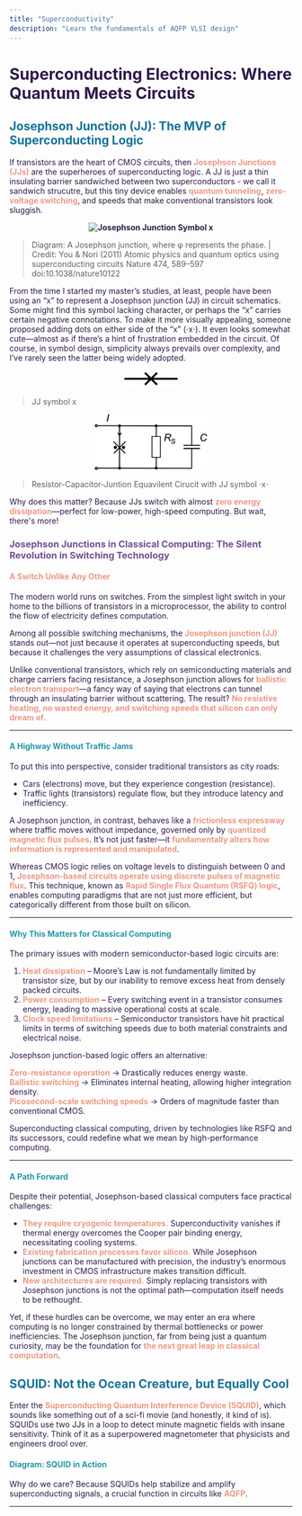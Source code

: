 ```yaml
---
title: "Superconductivity"
description: "Learn the fundamentals of AQFP VLSI design"
---
```

<style>
    body {color: #2f1a4c!important}
    h2 { color:rgb(20, 115, 152) !important; }
    h3 { color: #744e90 !important; }
    h4, h5 { color: #2597a6 !important; }
    strong { color: #ec9884; }
</style>

# Superconducting Electronics: Where Quantum Meets Circuits
## Josephson Junction (JJ): The MVP of Superconducting Logic

If transistors are the heart of CMOS circuits, then **Josephson Junctions (JJs)** are the superheroes of superconducting logic. A JJ is just a thin insulating barrier sandwiched between two superconductors - we call it sandwich strucutre, but this tiny device enables **quantum tunneling**, **zero-voltage switching**, and speeds that make conventional transistors look sluggish. 
    

<p style="text-align: center; font-weight: bold;"><img src="/adhd/assets/Josephson-junction.jpg" alt="Josephson Junction Symbol x" width="300"></p> 

>Diagram: A Josephson junction, where φ represents the phase. | Credit: You & Nori (2011) Atomic physics and quantum optics using superconducting circuits Nature 474, 589–597 doi:10.1038/nature10122

 From the time I started my master’s studies, at least, people have been using an “x” to represent a Josephson junction (JJ) in circuit schematics. Some might find this symbol lacking character, or perhaps the “x” carries certain negative connotations. To make it more visually appealing, someone proposed adding dots on either side of the “x” (⋅x⋅). It even looks somewhat cute—almost as if there’s a hint of frustration embedded in the circuit. Of course, in symbol design, simplicity always prevails over complexity, and I’ve rarely seen the latter being widely adopted.


<p style="text-align: center; font-weight: bold;"><img src="../../../assets/Josephson_junction_symbol.png" alt="osephson Junction Symbol x" width="100"></p> 

>JJ symbol x  

<p style="text-align: center; font-weight: bold;"><img src="../../../assets/Equivalent-circuit-of-current-biased-Josephson-junction-From-left-to-right-the-new_W640.jpg" alt="osephson Junction Symbol x" width="200"></p>


>Resistor-Capacitor-Juntion Equavilent Cirucit with JJ symbol ⋅x⋅

Why does this matter? Because JJs switch with almost **zero energy dissipation**—perfect for low-power, high-speed computing. But wait, there's more!

### Josephson Junctions in Classical Computing: The Silent Revolution in Switching Technology

#### **A Switch Unlike Any Other**
The modern world runs on switches. From the simplest light switch in your home to the billions of transistors in a microprocessor, the ability to control the flow of electricity defines computation. 

Among all possible switching mechanisms, the **Josephson junction (JJ)** stands out—not just because it operates at superconducting speeds, but because it challenges the very assumptions of classical electronics.

Unlike conventional transistors, which rely on semiconducting materials and charge carriers facing resistance, a Josephson junction allows for **ballistic electron transport**—a fancy way of saying that electrons can tunnel through an insulating barrier without scattering. The result? **No resistive heating, no wasted energy, and switching speeds that silicon can only dream of.**

---

#### A Highway Without Traffic Jams
To put this into perspective, consider traditional transistors as city roads:
- Cars (electrons) move, but they experience congestion (resistance).
- Traffic lights (transistors) regulate flow, but they introduce latency and inefficiency.

A Josephson junction, in contrast, behaves like a **frictionless expressway** where traffic moves without impedance, governed only by **quantized magnetic flux pulses**. It’s not just faster—it **fundamentally alters how information is represented and manipulated**.

Whereas CMOS logic relies on voltage levels to distinguish between 0 and 1, **Josephson-based circuits operate using discrete pulses of magnetic flux**. This technique, known as **Rapid Single Flux Quantum (RSFQ) logic**, enables computing paradigms that are not just more efficient, but categorically different from those built on silicon.

---

#### Why This Matters for Classical Computing
The primary issues with modern semiconductor-based logic circuits are:
1. **Heat dissipation** – Moore’s Law is not fundamentally limited by transistor size, but by our inability to remove excess heat from densely packed circuits.
2. **Power consumption** – Every switching event in a transistor consumes energy, leading to massive operational costs at scale.
3. **Clock speed limitations** – Semiconductor transistors have hit practical limits in terms of switching speeds due to both material constraints and electrical noise.

Josephson junction-based logic offers an alternative:

 **Zero-resistance operation** → Drastically reduces energy waste.  
 **Ballistic switching** → Eliminates internal heating, allowing higher integration density.  
 **Picosecond-scale switching speeds** → Orders of magnitude faster than conventional CMOS.  

Superconducting classical computing, driven by technologies like RSFQ and its successors, could redefine what we mean by high-performance computing.

---

#### A Path Forward
Despite their potential, Josephson-based classical computers face practical challenges:
- **They require cryogenic temperatures.** Superconductivity vanishes if thermal energy overcomes the Cooper pair binding energy, necessitating cooling systems.
- **Existing fabrication processes favor silicon.** While Josephson junctions can be manufactured with precision, the industry’s enormous investment in CMOS infrastructure makes transition difficult.
- **New architectures are required.** Simply replacing transistors with Josephson junctions is not the optimal path—computation itself needs to be rethought.

Yet, if these hurdles can be overcome, we may enter an era where computing is no longer constrained by thermal bottlenecks or power inefficiencies. The Josephson junction, far from being just a quantum curiosity, may be the foundation for **the next great leap in classical computation**.

## SQUID: Not the Ocean Creature, but Equally Cool

Enter the **Superconducting Quantum Interference Device (SQUID)**, which sounds like something out of a sci-fi movie (and honestly, it kind of is). SQUIDs use two JJs in a loop to detect minute magnetic fields with insane sensitivity. Think of it as a superpowered magnetometer that physicists and engineers drool over.

#### Diagram: SQUID in Action


Why do we care? Because SQUIDs help stabilize and amplify superconducting signals, a crucial function in circuits like **AQFP**.

---